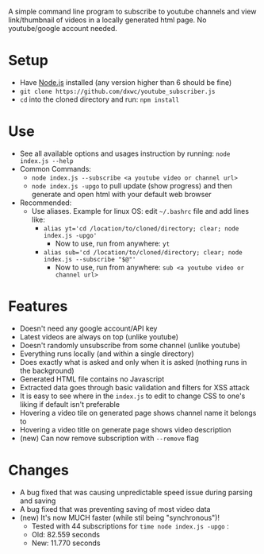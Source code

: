 A simple command line program to subscribe to youtube channels and
view link/thumbnail of videos in a locally generated html page. No
youtube/google account needed.

# Setup

+ Have [Node.js](https://nodejs.org/en/) installed (any version
  higher than 6 should be fine)
+ `git clone https://github.com/dxwc/youtube_subscriber.js`
+ `cd` into the cloned directory and run: `npm install`

# Use

+ See all available options and usages instruction by running:
  `node index.js --help`
+ Common Commands:
    + `node index.js --subscribe <a youtube video or channel url>`
    + `node index.js -upgo` to pull update (show progress) and then
       generate and open html with your default web browser
+ Recommended:
    + Use aliases. Example for linux OS: edit `~/.bashrc` file
      and add lines like:
        + `alias yt='cd /location/to/cloned/directory; clear; node index.js -upgo'`
            + Now to use, run from anywhere: `yt`
        + `alias sub='cd /location/to/cloned/directory; clear; node index.js --subscribe "$@"'`
            + Now to use, run from anywhere: `sub <a youtube video or channel url>`

# Features

+ Doesn't need any google account/API key
+ Latest videos are always on top (unlike youtube)
+ Doesn't randomly unsubscribe from some channel (unlike youtube)
+ Everything runs locally (and within a single directory)
+ Does exactly what is asked and only when it is asked (nothing runs in the background)
+ Generated HTML file contains no Javascript
+ Extracted data goes through basic validation and filters for XSS attack
+ It is easy to see where in the `index.js` to edit to change CSS to one's liking
  if default isn't preferable
+ Hovering a video tile on generated page shows channel name it belongs to
+ Hovering a video title on generate page shows video description
+ (new) Can now remove subscription with `--remove` flag

# Changes

+ A bug fixed that was causing unpredictable speed issue during parsing and saving
+ A bug fixed that was preventing saving of most video data
+ (new) It's now MUCH faster (while stil being "synchronous")!
    + Tested with 44 subscriptions for `time node index.js -upgo` :
    + Old: 82.559 seconds
    + New: 11.770 seconds